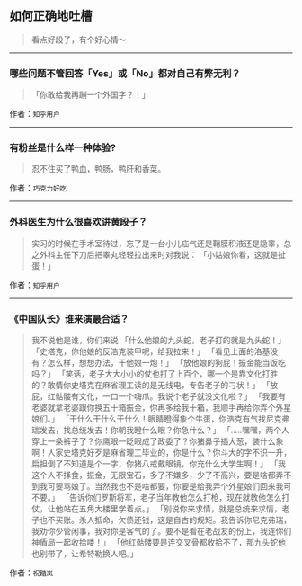 ## 如何正确地吐槽

> 看点好段子，有个好心情～


 
---

### 哪些问题不管回答「Yes」或「No」都对自己有弊无利？

> 「你敢给我再蹦一个外国字？！」


作者：`知乎用户`

---

### 有粉丝是什么样一种体验?

> 忍不住买了鸭血，鸭肠，鸭肝和香菜。


作者：`巧克力好吃`

---

### 外科医生为什么很喜欢讲黄段子？

> 实习的时候在手术室待过，忘了是一台小儿疝气还是鞘膜积液还是隐睾，总之外科主任下刀后把睾丸轻轻拉出来时对我说：
> 「小姑娘你看，这就是扯蛋！」


作者：`知乎用户`

---

### 《中国队长》谁来演最合适？

> 我不说他是谁，你们来说
> 「什么他娘的九头蛇，老子打的就是九头蛇！」
> 「史塔克，你他娘的反浩克装甲呢，给我拉来！」
> 「看见上面的洛基没有？怎么样，想想办法，干他娘一炮！」
> 「放他娘的狗屁！振金能当饭吃吗？」
> 「笑话，老子大大小小的仗也打了上百个，哪一个是靠文化打胜的？敢情你史塔克在麻省理工读的是无线电，专告老子的刁状！」
> 「放屁，红骷髅有文化，一口一个嗨爪。我说个老子就没文化啦？」
> 「我要有老婆就拿老婆跟你换五十箱振金，你再多给我十箱，我顺手再给你弄个外星娘们。」
> 「干什么干什么干什么！眼睛瞪得象个牛蛋，你浩克有气找尼克弗瑞发去，找总统发去！你朝我瞪什么眼？你急什么？」
> 「.....嘿嘿，两个人穿上一条裤子了？你鹰眼一眨眼成了政委了？你猪鼻子插大葱，装什么象啊！人家史塔克好歹是麻省理工毕业的，你是什么？你斗大的字不识一升，扁担倒了不知道是个一字，你猪八戒戴眼镜，你充什么大学生啊！」
> 「我这个人不择食，振金，无限宝石，多了不嫌多，少了不高兴，要是啥都弄不到我可要骂娘了。当然我也不是啥都要，你要是给我弄个外星娘们回来我可不要。」
> 「告诉你们罗斯将军，老子当年教他怎么打枪，现在就教他怎么打仗，让他站在五角大楼里学着点。」
> 「别说你来求情，就是总统来求情，老子也不买账。杀人抵命，欠债还钱，这是自古的规矩。我告诉你尼克弗瑞，我劝你少管闲事，我对你是客气的了。要不是看在老战友的份上，我连你们神盾局一起收拾喽！」
> 「他红骷髅要是连交叉骨都收拾不了，那九头蛇他也别带了，让希特勒换人吧。」


作者：`祝踏岚`